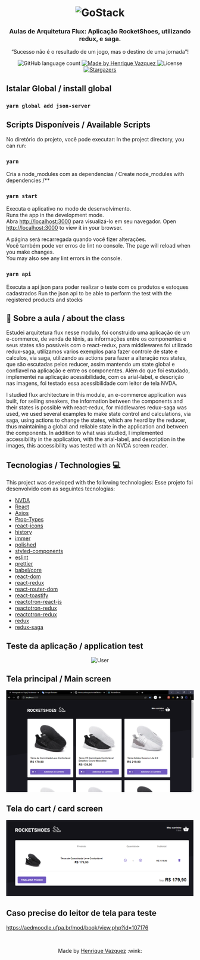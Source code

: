 <h1 align="center">
    <img alt="GoStack" src="https://rocketseat-cdn.s3-sa-east-1.amazonaws.com/bootcamp-header.png" width="200px" />
</h1>

<h3 align="center">
  Aulas de Arquitetura Flux: Aplicação RocketShoes, utilizando redux, e saga.
</h3>

<p align="center">“Sucesso não é o resultado de um jogo, mas o destino de uma jornada”!</blockquote>

<p align="center">
  <img alt="GitHub language count" src="https://img.shields.io/github/languages/count/HenriqueVazquez/rocketShoes?color=%2304D361">

  <a href="https://www.linkedin.com/in/henrique-vazquez-11905ab6">
    <img alt="Made by Henrique Vazquez" src="https://img.shields.io/badge/made%20by-HenriqueVazquez-%2304D361">
  </a>

  <img alt="License" src="https://img.shields.io/badge/license-MIT-%2304D361">

  <a href="https://github.com/HenriqueVazquez/rocketShoes/stargazers">
    <img alt="Stargazers" src="https://img.shields.io/github/stars/HenriqueVazquez/rocketShoes?style=social">
  </a>
</p>

## Istalar Global / install global

### `yarn global add json-server`

## Scripts Disponíveis / Available Scripts 

No diretório do projeto, você pode executar:
In the project directory, you can run:

### `yarn`

Cria a node_modules com as dependencias / Create node_modules with dependencies /**

### `yarn start`

Executa o aplicativo no modo de desenvolvimento.\
Runs the app in the development mode.\
Abra [http://localhost:3000](http://localhost:3000) para visualizá-lo em seu navegador.
Open [http://localhost:3000](http://localhost:3000) to view it in your browser.

A página será recarregada quando você fizer alterações.\
Você também pode ver erros de lint no console.
The page will reload when you make changes.\
You may also see any lint errors in the console.

### `yarn api`

Executa a api json para poder realizar o teste com os produtos e estoques cadastrados
Run the json api to be able to perform the test with the registered products and stocks


## :rocket: Sobre a aula / about the class

Estudei arquitetura flux nesse modulo, foi construido uma aplicação de um e-commerce, de venda de tênis, as informações entre os componentes e seus states são possiveis com o react-redux, para middlewares foi utilizado redux-saga, utilizamos varios exemplos para fazer controle de state e calculos, via saga, utilizando as actions para fazer a alteração nos states, que são escutadas pelos reducer, assim mantendo um state global e confiavel na aplicação e entre os componentes. Além do que foi estudado, implementei na aplicação acessibilidade, com os arial-label, e descrição nas imagens, foi testado essa acessibilidade com leitor de tela NVDA.

I studied flux architecture in this module, an e-commerce application was built, for selling sneakers, the information between the components and their states is possible with react-redux, for middlewares redux-saga was used, we used several examples to make state control and calculations, via saga, using actions to change the states, which are heard by the reducer, thus maintaining a global and reliable state in the application and between the components. In addition to what was studied, I implemented accessibility in the application, with the arial-label, and description in the images, this accessibility was tested with an NVDA screen reader.

 ## Tecnologias / Technologies 💻

This project was developed with the following technologies:
Esse projeto foi desenvolvido com as seguintes tecnologias:

- [NVDA](http://www.al.es.gov.br/appdata/anexos_internet/portal/acessibilidade/nvda_manual.pdf)
- [React](https://pt-br.reactjs.org/)
- [Axios](https://axios-http.com/)
- [Prop-Types](https://github.com/facebook/prop-types)
- [react-icons](https://react-icons.github.io/react-icons/)
- [history](https://github.com/remix-run/history/tree/dev/docs)
- [immer](https://github.com/immerjs/immer)
- [polished](https://polished.js.org/)
- [styled-components](https://styled-components.com/)
- [eslint](https://eslint.org/)
- [prettier](https://eslint.org/)
- [babel/core](https://github.com/babel/babel)
- [react-dom](https://pt-br.reactjs.org/docs/react-dom.html)
- [react-redux](https://react-redux.js.org/)
- [react-router-dom](https://github.com/remix-run/react-router)
- [react-toastify](https://fkhadra.github.io/react-toastify/introduction)
- [reactotron-react-js](https://github.com/infinitered/reactotron)
- [reactotron-redux](https://github.com/infinitered/reactotron)
- [reactotron-redux](https://github.com/infinitered/reactotron/blob/master/docs/plugin-redux-saga.md)
- [redux](https://react-redux.js.org/)
- [redux-saga](https://redux-saga.js.org/)


## Teste da aplicação / application test
<div align="center">
<img alt="User" src="https://github.com/HenriqueVazquez/rocketShoes/blob/main/src/screenShot/TesteAplicacao.gif">
  </div>


## Tela principal / Main screen
<div align="center">
<img alt="Main" src="https://github.com/HenriqueVazquez/rocketShoes/blob/main/src/screenShot/Main.png">
</div>

## Tela do cart / card screen
<div align="center">
<img alt="Cart" src="https://github.com/HenriqueVazquez/rocketShoes/blob/main/src/screenShot/Cart.png">
  </div>
  
  ## Caso precise do leitor de tela para teste
  
  https://aedmoodle.ufpa.br/mod/book/view.php?id=107176
  
  <br>
  
  <p align="center">
Made by <a href="https://www.linkedin.com/in/henrique-vazquez-11905ab6" target="_blank"> Henrique Vazquez</a> :wink:
  </p>
